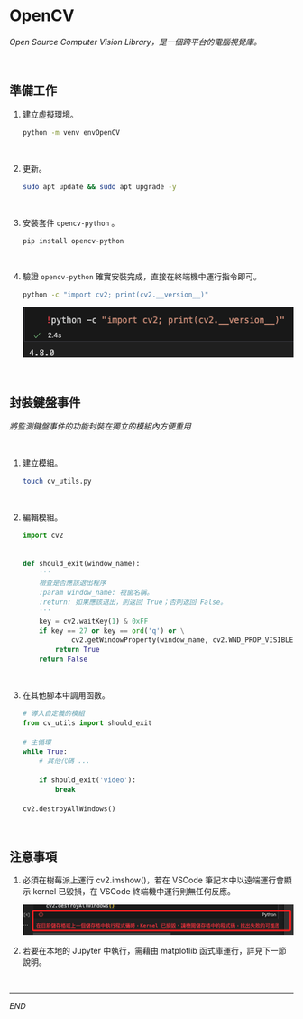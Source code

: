 # OpenCV

_Open Source Computer Vision Library，是一個跨平台的電腦視覺庫。_

<br>

## 準備工作

1. 建立虛擬環境。

    ```bash
    python -m venv envOpenCV
    ```

<br>

2. 更新。

    ```bash
    sudo apt update && sudo apt upgrade -y
    ```

<br>

3. 安裝套件 `opencv-python` 。

    ```bash
    pip install opencv-python
    ```

<br>

4. 驗證 `opencv-python` 確實安裝完成，直接在終端機中運行指令即可。

    ```bash
    python -c "import cv2; print(cv2.__version__)"
    ```

    ![](images/img_01.png)

<br>

## 封裝鍵盤事件

_將監測鍵盤事件的功能封裝在獨立的模組內方便重用_

<br>

1. 建立模組。

    ```bash
    touch cv_utils.py
    ```
<br>

2. 編輯模組。

    ```python
    import cv2


    def should_exit(window_name):
        '''
        檢查是否應該退出程序
        :param window_name: 視窗名稱。
        :return: 如果應該退出，則返回 True；否則返回 False。
        '''
        key = cv2.waitKey(1) & 0xFF
        if key == 27 or key == ord('q') or \
                cv2.getWindowProperty(window_name, cv2.WND_PROP_VISIBLE) < 1:
            return True
        return False
    
    ```

<br>

3. 在其他腳本中調用函數。

    ```python
    # 導入自定義的模組
    from cv_utils import should_exit

    # 主循環
    while True:
        # 其他代碼 ...

        if should_exit('video'):
            break

    cv2.destroyAllWindows()
    ```

<br>

## 注意事項

1. 必須在樹莓派上運行 cv2.imshow()，若在 VSCode 筆記本中以遠端運行會顯示 kernel 已毀損，在 VSCode 終端機中運行則無任何反應。
   
    ![](images/img_02.png)

2. 若要在本地的 Jupyter 中執行，需藉由 matplotlib 函式庫運行，詳見下一節說明。

<br>

---

_END_
